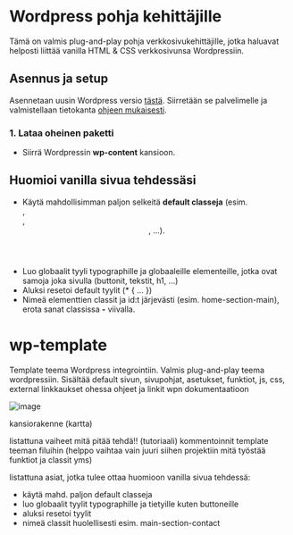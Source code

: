 
# Wordpress pohja kehittäjille
Tämä on valmis plug-and-play pohja verkkosivukehittäjille, jotka haluavat helposti liittää vanilla HTML & CSS verkkosivunsa Wordpressiin.



## Asennus ja setup

Asennetaan uusin Wordpress versio [tästä](https://wordpress.org/latest.zip).
Siirretään se palvelimelle ja valmistellaan tietokanta [ohjeen mukaisesti](https://wordpress.org/support/article/how-to-install-wordpress/).

### 1. Lataa oheinen paketti
- Siirrä Wordpressin **wp-content** kansioon.

## Huomioi vanilla sivua tehdessäsi
- Käytä mahdollisimman paljon selkeitä **default classeja** (esim. <section>, <main>, <header>, ...).
- Luo globaalit tyyli typographille ja globaaleille elementeille, jotka ovat samoja joka sivulla (buttonit, tekstit, h1, ...)
- Aluksi resetoi default tyylit (* { ... })
- Nimeä elementtien classit ja id:t järjevästi (esim. home-section-main), erota sanat classissa **-** viivalla.








# wp-template
Template teema Wordpress integrointiin.
Valmis plug-and-play teema wordpressiin. Sisältää default sivun, sivupohjat, asetukset, funktiot, js, css, external linkkaukset
ohessa ohjeet ja linkit wpn dokumentaatioon

![image](https://user-images.githubusercontent.com/115319031/196048672-9a70ec69-34bb-4699-9038-f66c66d1c3cd.png)

kansiorakenne (kartta)

listattuna vaiheet mitä pitää tehdä!! (tutoriaali)
kommentoinnit template teeman filuihin (helppo vaihtaa vain juuri siihen projektiin mitä työstää funktiot ja classit yms)

listattuna asiat, jotka tulee ottaa huomioon vanilla sivua tehdessä:
- käytä mahd. paljon default classeja
- luo globaalit tyylit typographille ja tietyille kuten buttoneille
- aluksi resetoi tyylit
- nimeä classit huolellisesti esim. main-section-contact
